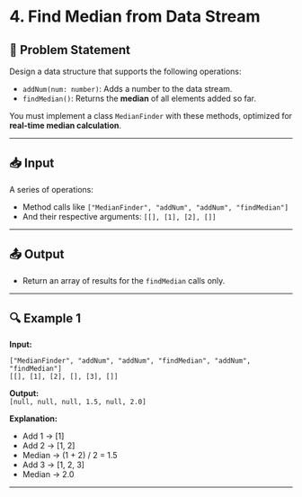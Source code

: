 # 4. Find Median from Data Stream

## 🧩 Problem Statement

Design a data structure that supports the following operations:

-   `addNum(num: number)`: Adds a number to the data stream.
-   `findMedian()`: Returns the **median** of all elements added so far.

You must implement a class `MedianFinder` with these methods, optimized for **real-time median calculation**.

---

## 📥 Input

A series of operations:

-   Method calls like `["MedianFinder", "addNum", "addNum", "findMedian"]`
-   And their respective arguments: `[[], [1], [2], []]`

---

## 📤 Output

-   Return an array of results for the `findMedian` calls only.

---

## 🔍 Example 1

**Input:**

```
["MedianFinder", "addNum", "addNum", "findMedian", "addNum", "findMedian"]
[[], [1], [2], [], [3], []]
```

**Output:**  
`[null, null, null, 1.5, null, 2.0]`

**Explanation:**

-   Add 1 → [1]
-   Add 2 → [1, 2]
-   Median → (1 + 2) / 2 = 1.5
-   Add 3 → [1, 2, 3]
-   Median → 2.0

---
